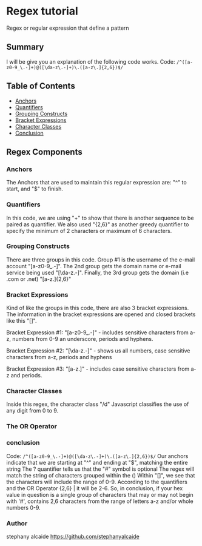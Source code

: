 # Regex tutorial

Regex or regular expression that define a pattern 

## Summary

I will be give you an explanation of the following code works.
Code: `/^([a-z0-9_\.-]+)@([\da-z\.-]+)\.([a-z\.]{2,6})$/`

## Table of Contents

- [Anchors](#anchors)
- [Quantifiers](#quantifiers)
- [Grouping Constructs](#grouping-constructs)
- [Bracket Expressions](#bracket-expressions)
- [Character Classes](#character-classes)
- [Conclusion](#conclusion)
## Regex Components

### Anchors
The Anchors that are used to maintain this regular expression are: "^" to start, and "$" to finish.
### Quantifiers
In this code, we are using "+" to show that there is another sequence to be paired as quantifier. We also used "{2,6}" as another greedy quantifier to specify the minimum of 2 characters or maximum of 6 characters.
### Grouping Constructs
There are three groups in this code. 
Group #1 is the username of the e-mail account "[a-z0-9_\.-]". 
The 2nd group gets the domain name or e-mail service being used 
"[\da-z\.-]". 
Finally, the 3rd group gets the domain (i.e .com or .net) "[a-z\.]{2,6}"
### Bracket Expressions
Kind of like the groups in this code, there are also 3 bracket expressions. The information in the bracket expressions are opened and closed brackets like this "[]". 

Bracket Expression #1: "[a-z0-9_\.-]" - includes sensitive characters from a-z, numbers from 0-9 an underscore, periods and hyphens.

Bracket Expression #2: "[\da-z\.-]" - shows us all numbers, case sensitive characters from a-z, periods and hyphens

Bracket Expression #3: "[a-z\.]" - includes case sensitive characters from a-z and periods.
### Character Classes
Inside this regex, the character class "/d" Javascript classifies the use of any digit from 0 to 9.
### The OR Operator

### conclusion
Code: `/^([a-z0-9_\.-]+)@([\da-z\.-]+)\.([a-z\.]{2,6})$/`
Our anchors indicate that we are starting at "^" and ending at "$", matching the entire string
The ? quantifier tells us that the "#" symbol is optional
The regex will match the string of characters grouped within the ()
Within "[]", we see that the characters will include the range of 0-9.
According to the quantifiers and the OR Operator {2,6} | it will be 2-6.
So, in conclusion, if your hex value in question is a single group of characters that may or may not begin with '#', contains 2,6 characters from the range of letters a-z and/or whole numbers 0-9.
### Author 
stephany alcaide
https://github.com/stephanyalcaide